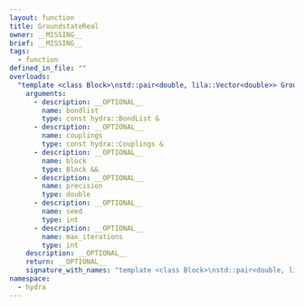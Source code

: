 ```yaml
---
layout: function
title: GroundstateReal
owner: __MISSING__
brief: __MISSING__
tags:
  - function
defined_in_file: ""
overloads:
  "template <class Block>\nstd::pair<double, lila::Vector<double>> GroundstateReal(const hydra::BondList &, const hydra::Couplings &, Block &&, double, int, int)":
    arguments:
      - description: __OPTIONAL__
        name: bondlist
        type: const hydra::BondList &
      - description: __OPTIONAL__
        name: couplings
        type: const hydra::Couplings &
      - description: __OPTIONAL__
        name: block
        type: Block &&
      - description: __OPTIONAL__
        name: precision
        type: double
      - description: __OPTIONAL__
        name: seed
        type: int
      - description: __OPTIONAL__
        name: max_iterations
        type: int
    description: __OPTIONAL__
    return: __OPTIONAL__
    signature_with_names: "template <class Block>\nstd::pair<double, lila::Vector<double>> GroundstateReal(const hydra::BondList & bondlist, const hydra::Couplings & couplings, Block && block, double precision, int seed, int max_iterations)"
namespace:
  - hydra
---
```


